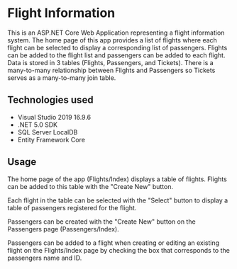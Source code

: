 <h1>Flight Information</h1>

This is an ASP.NET Core Web Application representing a flight information system. The home page of this app provides a list of flights where each flight can be selected to display a corresponding list of passengers. Flights can be added to the flight list and passengers can be added to each flight. Data is stored in 3 tables (Flights, Passengers, and Tickets). There is a many-to-many relationship between Flights and Passengers so Tickets serves as a many-to-many join table.

<h2>Technologies used</h2>
<ul>
     <li>Visual Studio 2019 16.9.6</li>
     <li>.NET 5.0 SDK</li>
     <li>SQL Server LocalDB</li>
     <li>Entity Framework Core</li>
</ul>


<h2>Usage</h2>

The home page of the app (Flights/Index) displays a table of flights. Flights can be added to this table with the "Create New" button.

Each flight in the table can be selected with the "Select" button to display a table of passengers registered for the flight.

Passengers can be created with the "Create New" button on the Passengers page (Passengers/Index). 

Passengers can be added to a flight when creating or editing an existing flight on the Flights/Index page by checking the box that corresponds to the passengers name and ID.


  

